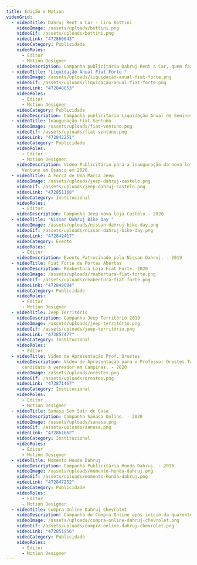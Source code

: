 ```yaml
---
title: Edição e Motion
videoGrid:
  - videoTitle: Dahruj Rent a Car - Ciro Bottini
    videoImage: /assets/uploads/bottini.png
    videoGif: /assets/uploads/bottini.png
    videoLink: "472860043"
    videoCategory: Publicidade
    videoRoles:
      - Editor
      - Motion Designer
    videoDescription: Campanha publicitária Dahruj Rent a Car, quem faz conta assina. - 2020
  - videoTitle: "Liquidação Anual Fiat Forte "
    videoImage: /assets/uploads/liquidação-anual-fiat-forte.png
    videoGif: /assets/uploads/liquidação-anual-fiat-forte.png
    videoLink: "472848853"
    videoRoles:
      - Editor
      - Motion Designer
    videoCategory: Publicidade
    videoDescription: Campanha publicitária Liquidação Anual de Seminovos Fiat Forte - 2019
  - videoTitle: Inauguração Fiat Ventuno
    videoImage: /assets/uploads/fiat-ventuno.png
    videoGif: /assets/uploads/fiat-ventuno.png
    videoLink: "472842251"
    videoCategory: Publicidade
    videoRoles:
      - Editor
      - Motion Designer
    videoDescription: Vídeo Publicitário para a inauguração da nova loja da Fiat
      Ventuno em Osasco em 2020.
  - videoTitle: A Força de Uma Marca Jeep
    videoImage: /assets/uploads/jeep-dahruj-castelo.png
    videoGif: /assets/uploads/jeep-dahruj-castelo.png
    videoLink: "472851168"
    videoCategory: Institucional
    videoRoles:
      - Editor
    videoDescription: Campanha Jeep nova loja Castelo - 2020
  - videoTitle: "Nissan Dahruj Bike Day "
    videoImage: /assets/uploads/nissan-dahruj-bike-day.png
    videoGif: /assets/uploads/nissan-dahruj-bike-day.png
    videoLink: "472842417"
    videoCategory: Evento
    videoRoles:
      - Editor
    videoDescription: Evento Patrocinado pela Nissan Dahruj. - 2019
  - videoTitle: Fiat Forte de Portas Abertas
    videoDescription: Reabertura Loja Fiat Forte. 2020
    videoImage: /assets/uploads/reabertura-fiat-forte.png
    videoGif: /assets/uploads/reabertura-fiat-forte.png
    videoLink: "472849004"
    videoCategory: Publicidade
    videoRoles:
      - Editor
      - Motion Designer
  - videoTitle: Jeep Território
    videoDescription: Campanha Jeep Território 2019
    videoImage: /assets/uploads/jeep-território.png
    videoGif: /assets/uploads/jeep-território.png
    videoLink: "472857477"
    videoCategory: Institucional
    videoRoles:
      - Editor
  - videoTitle: Vídeo de Apresentação Prof. Orestes
    videoDescription: Vídeo de Apresentação para o Professor Orestes Toledo,
      candidato a vereador em Campinas. - 2020
    videoImage: /assets/uploads/orestes.png
    videoGif: /assets/uploads/orestes.png
    videoLink: "472871467"
    videoCategory: Institucional
    videoRoles:
      - Editor
      - Motion Designer
  - videoTitle: Sanasa Sem Sair de Casa
    videoDescription: Campanha Sanasa Online. - 2020
    videoImage: /assets/uploads/sanasa.png
    videoGif: /assets/uploads/sanasa.png
    videoLink: "472861662"
    videoCategory: Institucional
    videoRoles:
      - Editor
      - Motion Designer
  - videoTitle: Momento Honda Dahruj
    videoDescription: Campanha Publicitária Honda Dahruj. - 2019
    videoImage: /assets/uploads/momento-honda-dahruj.png
    videoGif: /assets/uploads/momento-honda-dahruj.png
    videoLink: "472847252"
    videoCategory: Publicidade
    videoRoles:
      - Editor
      - Motion Designer
  - videoTitle: Compra Online Dahruj Chevrolet
    videoDescription: Campanha de Compra Online após início da quarentena da Covid-19 - 2020
    videoImage: /assets/uploads/compra-online-dahruj-chevrolet.png
    videoGif: /assets/uploads/compra-online-dahruj-chevrolet.png
    videoLink: "472851956"
    videoCategory: Publicidade
    videoRoles:
      - Editor
      - Motion Designer
---
```

